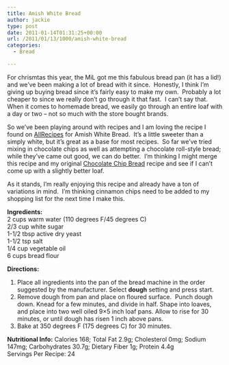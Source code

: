 ```yaml
---
title: Amish White Bread
author: jackie
type: post
date: 2011-01-14T01:31:25+00:00
url: /2011/01/13/1000/amish-white-bread
categories:
  - Bread

---
```

For chrismtas this year, the MiL got me this fabulous bread pan (it has a lid!) and we&#8217;ve been making a lot of bread with it since.  Honestly, I think I&#8217;m giving up buying bread since it&#8217;s fairly easy to make my own.  Probably a lot cheaper to since we really don&#8217;t go through it that fast.  I can&#8217;t say that.  When it comes to homemade bread, we easily go through an entire loaf with a day or two &#8211; not so much with the store bought brands.

So we&#8217;ve been playing around with recipes and I am loving the recipe I found on [AllRecipes][1] for Amish White Bread.  It&#8217;s a little sweeter than a simply white, but it&#8217;s great as a base for most recipes.  So far we&#8217;ve tried mixing in chocolate chips as well as attempting a chocolate roll-style bread; while they&#8217;ve came out good, we can do better.  I&#8217;m thinking I might merge this recipe and my original [Chocolate Chip Bread][2] recipe and see if I can&#8217;t come up with a slightly better loaf.

As it stands, I&#8217;m really enjoying this recipe and already have a ton of variations in mind.  I&#8217;m thinking cinnamon chips need to be added to my shopping list for the next time I make this.

**Ingredients:**  
2 cups warm water (110 degrees F/45 degrees C)  
2/3 cup white sugar  
1-1/2 tbsp active dry yeast  
1-1/2 tsp salt  
1/4 cup vegetable oil  
6 cups bread flour

**Directions:**

  1. Place all ingredients into the pan of the bread machine in the order suggested by the manufacturer. Select **dough** setting and press start.
  2. Remove dough from pan and place on floured surface.  Punch dough down. Knead for a few minutes, and divide in half. Shape into loaves, and place into two well oiled 9&#215;5 inch loaf pans. Allow to rise for 30 minutes, or until dough has risen 1 inch above pans.
  3. Bake at 350 degrees F (175 degrees C) for 30 minutes.

**Nutritional Info:** Calories 168; Total Fat 2.9g; Cholesterol 0mg; Sodium 147mg; Carbohydrates 30.7g; Dietary Fiber 1g; Protein 4.4g  
Servings Per Recipe: 24

 [1]: http://allrecipes.com//Recipe/Amish-White-Bread/Detail.aspx
 [2]: /2008/10/24/60/chocolate-chip-bread